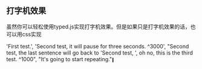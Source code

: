 <style>
.box{
    width:100px;
    height:100px;
}
.reflect__below{
    -webkit-box-reflect: below;
} 
.reflect__above{
    -webkit-box-reflect: above;
} 
.reflect__left{
    -webkit-box-reflect: left;
} 
.reflect__right{
    -webkit-box-reflect: right;
} 

.inline-box{
    display:inline;
}
/* .typed{
    display: inline-block;
    background: linear-gradient(90deg, transparent, transparent calc(100% - 2px), var(--pointerColor) calc(100% - 2px), var(--pointerColor));
    animation: colorChange .8s linear infinite;
    padding-right: 4px;
} */

@keyframes colorChange {
    0%, 50% {
        --pointerColor: #000;
    }
    50%, 100% {
        --pointerColor: transparent;
    }
}

@keyframes typing {
    0{
        width: 0;
    }
    100% {
        width: 26ch;
     }
}

.typed-a{
    background: linear-gradient(90deg, transparent, transparent calc(100% - 2px), var(--pointerColor) calc(100% - 2px), var(--pointerColor));
    background-size: 100% 70%;
    background-position: 0 5px;
    background-repeat: no-repeat;
    animation: colorChange .8s linear infinite;
    padding-right: 4px;
}
</style>

## 打字机效果

虽然你可以轻松使用typed.js实现打字机效果。但是如果只是打字机效果的话，也可以用css实现

<div class="example">
    <p class ="inline-box typed">
    <a class="typed-a">
     'First test.',
     'Second test, it will pause for three seconds. ^3000',
     "Second test, the last sentence will go back to 'Second test, ', oh no, this is the third test. ^1000",
     "It's going to start repeating."
     </a>
    </p>
    <!-- <div class=" reflect__below">
    123
    </div> -->
     <!-- <div class=" reflect__left">
    123
    </div> -->
    <!-- <div class=" reflect__above">
    123
    </div> -->
     <!-- <div class=" reflect__above">
    123
    </div> -->
</div>
